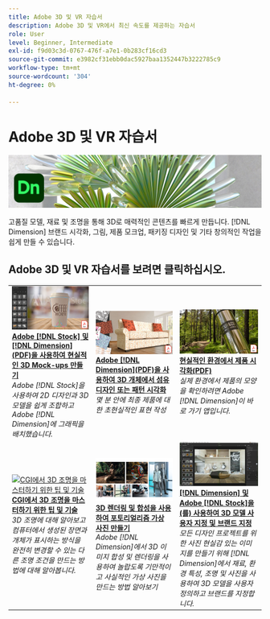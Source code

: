 ```yaml
---
title: Adobe 3D 및 VR 자습서
description: Adobe 3D 및 VR에서 최신 속도를 제공하는 자습서
role: User
level: Beginner, Intermediate
exl-id: f9d03c3d-0767-476f-a7e1-0b283cf16cd3
source-git-commit: e3982cf31ebb0dac5927baa1352447b3222785c9
workflow-type: tm+mt
source-wordcount: '304'
ht-degree: 0%

---
```


# Adobe 3D 및 VR 자습서

![Creative Cloud Hero 이미지](../assets/Dimenio.jpg)

고품질 모델, 재료 및 조명을 통해 3D로 매력적인 콘텐츠를 빠르게 만듭니다. [!DNL Dimension] 브랜드 시각화, 그림, 제품 모크업, 패키징 디자인 및 기타 창의적인 작업을 쉽게 만들 수 있습니다.

## Adobe 3D 및 VR 자습서를 보려면 클릭하십시오.

<table>
<tr>
 <td>
   <a href="assets/CreateRealistic3DMockupswithAdobeStockandDimension.pdf">
      <img alt="Adobe [!DNL Stock] 및 [!DNL Dimension]을(를) 사용하여 현실적인 3D Mock-ups 만들기" src="assets/CreateRealistic3DMockupswithAdobeStockandDimension.jpg" />
   </a>
    <div>
   <a href="assets/CreateRealistic3DMockupswithAdobeStockandDimension.pdf"><strong>Adobe [!DNL Stock] 및 [!DNL Dimension](PDF)을 사용하여 현실적인 3D Mock-ups 만들기</strong></a>
    </div>
    <em>Adobe [!DNL Stock]을 사용하여 2D 디자인과 3D 모델을 쉽게 조합하고 Adobe [!DNL Dimension]에 그래픽을 배치했습니다.</em>
    <br>
  </td>
  <td>
   <a href="assets/VisualizeTextileDesignsorPatternson3DObjectswithAdobeDimension.pdf">
      <img alt="Adobe [!DNL Dimension]을 사용하여 3D 개체에서 섬유 디자인 또는 패턴 시각화" src="assets/VisualizeTextileDesignsorPatternson3DObjectswithAdobeDimension.jpg" />
   </a>
    <div>
   <a href="assets/VisualizeTextileDesignsorPatternson3DObjectswithAdobeDimension.pdf"><strong>Adobe [!DNL Dimension](PDF)을 사용하여 3D 개체에서 섬유 디자인 또는 패턴 시각화</strong></a>
    </div>
    <em>몇 분 안에 최종 제품에 대한 초현실적인 표현 작성</em>
    <br>
  </td>
  <td>
   <a href="../cce/assets/VisualizeyourProductinaRealisticEnvironment.pdf">
      <img alt="현실적인 환경에서 제품 시각화" src="assets/VisualizeyourProductinaRealisticEnvironment.jpg" />
   </a>
    <div>
   <a href="../cce/assets/VisualizeyourProductinaRealisticEnvironment.pdf"><strong>현실적인 환경에서 제품 시각화(PDF)</strong></a>
    </div>
    <em>실제 환경에서 제품의 모양을 확인하려면 Adobe [!DNL Dimension]이 바로 가기 앱입니다.</em>
    <br>
  </td>
</tr>
   <tr>
 <td>
   <a href="mastering3dlighting.md">
      <img alt="CGI에서 3D 조명을 마스터하기 위한 팁 및 기술" src="assets/Mastering3dlighting_1.gif" />
   </a>
    <div>
   <a href="mastering3dlighting.md"><strong>CGI에서 3D 조명을 마스터하기 위한 팁 및 기술</strong></a>
    </div>
    <em>3D 조명에 대해 알아보고 컴퓨터에서 생성된 장면과 개체가 표시하는 방식을 완전히 변경할 수 있는 다른 조명 조건을 만드는 방법에 대해 알아봅니다.</em>
    <br>
  </td>
  <td>
   <a href="photorealistic.md">
      <img alt="3D 렌더링 및 합성을 사용하여 포토리얼리즘 가상 사진 만들기" src="assets/Photorealistic_TOC.png" />
   </a>
    <div>
   <a href="photorealistic.md"><strong>3D 렌더링 및 합성을 사용하여 포토리얼리즘 가상 사진 만들기</strong></a>
    </div>
    <em>Adobe [!DNL Dimension]에서 3D 이미지 합성 및 렌더링을 사용하여 놀랍도록 기만적이고 사실적인 가상 사진을 만드는 방법 알아보기</em>
    <br>
  </td>
  <td>
   <a href="3ddimensionstock.md">
      <img alt="[!DNL Dimension] 및 Adobe [!DNL Stock]을(를) 사용하여 3D 모델 사용자 지정 및 브랜드 지정" src="assets/3ddimensionstock.jpg" />
   </a>
    <div>
   <a href="3ddimensionstock.md"><strong>[!DNL Dimension] 및 Adobe [!DNL Stock]을(를) 사용하여 3D 모델 사용자 지정 및 브랜드 지정</strong></a>
    </div>
    <em>모든 디자인 프로젝트를 위한 사진 현실감 있는 이미지를 만들기 위해 [!DNL Dimension]에서 재료, 환경 특성, 조명 및 사진을 사용하여 3D 모델을 사용자 정의하고 브랜드를 지정합니다.</em>
    <br>
  </td>
</tr>
</table>
